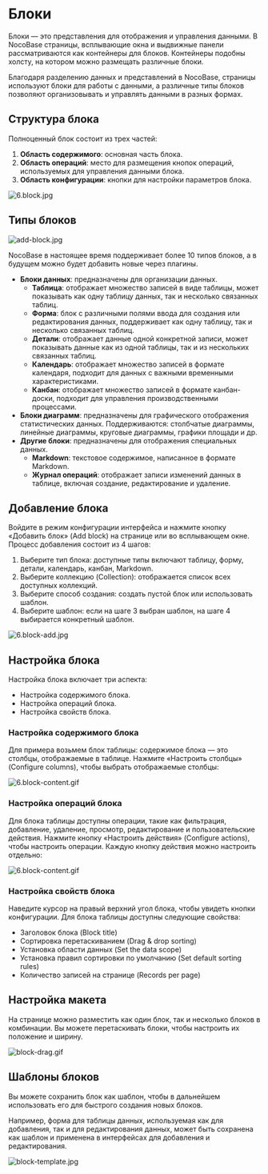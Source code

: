 # Блоки

Блоки — это представления для отображения и управления данными. В NocoBase страницы, всплывающие окна и выдвижные панели рассматриваются как контейнеры для блоков. Контейнеры подобны холсту, на котором можно размещать различные блоки.

Благодаря разделению данных и представлений в NocoBase, страницы используют блоки для работы с данными, а различные типы блоков позволяют организовывать и управлять данными в разных формах.

## Структура блока

Полноценный блок состоит из трех частей:

1. **Область содержимого**: основная часть блока.
2. **Область операций**: место для размещения кнопок операций, используемых для управления данными блока.
3. **Область конфигурации**: кнопки для настройки параметров блока.

![6.block.jpg](https://static-docs.nocobase.com/07ea73c9abcc16846dd5cd0c960d7cb0.jpg)

## Типы блоков

![add-block.jpg](https://static-docs.nocobase.com/c105b36b1f61420f2082d8bc5153f3f0.jpg)

NocoBase в настоящее время поддерживает более 10 типов блоков, а в будущем можно будет добавить новые через плагины.

- **Блоки данных**: предназначены для организации данных.
  - **Таблица**: отображает множество записей в виде таблицы, может показывать как одну таблицу данных, так и несколько связанных таблиц.
  - **Форма**: блок с различными полями ввода для создания или редактирования данных, поддерживает как одну таблицу, так и несколько связанных таблиц.
  - **Детали**: отображает данные одной конкретной записи, может показывать данные как из одной таблицы, так и из нескольких связанных таблиц.
  - **Календарь**: отображает множество записей в формате календаря, подходит для данных с важными временными характеристиками.
  - **Канбан**: отображает множество записей в формате канбан-доски, подходит для управления производственными процессами.
- **Блоки диаграмм**: предназначены для графического отображения статистических данных. Поддерживаются: столбчатые диаграммы, линейные диаграммы, круговые диаграммы, графики площади и др.
- **Другие блоки**: предназначены для отображения специальных данных.
  - **Markdown**: текстовое содержимое, написанное в формате Markdown.
  - **Журнал операций**: отображает записи изменений данных в таблице, включая создание, редактирование и удаление.

## Добавление блока

Войдите в режим конфигурации интерфейса и нажмите кнопку «Добавить блок» (Add block) на странице или во всплывающем окне. Процесс добавления состоит из 4 шагов:

1. Выберите тип блока: доступные типы включают таблицу, форму, детали, календарь, канбан, Markdown.
2. Выберите коллекцию (Collection): отображается список всех доступных коллекций.
3. Выберите способ создания: создать пустой блок или использовать шаблон.
4. Выберите шаблон: если на шаге 3 выбран шаблон, на шаге 4 выбирается конкретный шаблон.

![6.block-add.jpg](https://static-docs.nocobase.com/4a4dad014fddada53f2d49f5dba681fb.jpg)

## Настройка блока

Настройка блока включает три аспекта:

- Настройка содержимого блока.
- Настройка операций блока.
- Настройка свойств блока.

### Настройка содержимого блока

Для примера возьмем блок таблицы: содержимое блока — это столбцы, отображаемые в таблице. Нажмите «Настроить столбцы» (Configure columns), чтобы выбрать отображаемые столбцы:

![6.block-content.gif](https://static-docs.nocobase.com/4644fe7e4f6a93e58d63219a1ef19633.gif)

### Настройка операций блока

Для блока таблицы доступны операции, такие как фильтрация, добавление, удаление, просмотр, редактирование и пользовательские действия. Нажмите кнопку «Настроить действия» (Configure actions), чтобы настроить операции. Каждую кнопку действия можно настроить отдельно:

![6.block-content.gif](https://static-docs.nocobase.com/4644fe7e4f6a93e58d63219a1ef19633.gif)

### Настройка свойств блока

Наведите курсор на правый верхний угол блока, чтобы увидеть кнопки конфигурации. Для блока таблицы доступны следующие свойства:

- Заголовок блока (Block title)
- Сортировка перетаскиванием (Drag & drop sorting)
- Установка области данных (Set the data scope)
- Установка правил сортировки по умолчанию (Set default sorting rules)
- Количество записей на странице (Records per page)

## Настройка макета

На странице можно разместить как один блок, так и несколько блоков в комбинации. Вы можете перетаскивать блоки, чтобы настроить их положение и ширину.

![block-drag.gif](https://static-docs.nocobase.com/afa28c9ec8958c0581ec70f6d40891b6.gif)

## Шаблоны блоков

Вы можете сохранить блок как шаблон, чтобы в дальнейшем использовать его для быстрого создания новых блоков.

Например, форма для таблицы данных, используемая как для добавления, так и для редактирования данных, может быть сохранена как шаблон и применена в интерфейсах для добавления и редактирования.

![block-template.jpg](https://static-docs.nocobase.com/d024cfc5dfd96bfc3ed48cd5c9963cde.jpg)
